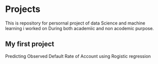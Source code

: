 # Projects
This is repository for persornal project of data Science and machine  learning i worked on During both academiic and non acodemic purpose.
## My first project 
 Predicting Observed Default  Rate of Account using Rogistic regression
